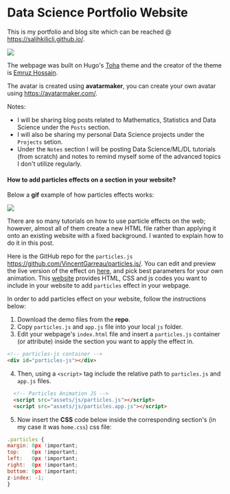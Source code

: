 # Data Science Portfolio Website

This is my portfolio and blog site which can be reached @ https://salihkilicli.github.io/. 

![](https://github.com/salihkilicli/salihkilicli.github.io/blob/master/ss.png)

The webpage was built on Hugo's [Toha](https://themes.gohugo.io/toha/) theme and the creator of the theme is [Emruz Hossain](https://github.com/hossainemruz/). 

The avatar is created using **avatarmaker**, you can create your own avatar using https://avatarmaker.com/.


Notes:

- I will be sharing blog posts related to Mathematics, Statistics and Data Science under the `Posts` section.
- I will also be sharing my personal Data Science projects under the `Projects` setion.
- Under the `Notes` section I will be posting Data Science/ML/DL tutorials (from scratch) and notes to remind myself some of the advanced topics I don't utilize regularly.

#### How to add particles effects on a section in your website?

Below a **gif** example of how particles effects works:

![](https://github.com/salihkilicli/salihkilicli.github.io/blob/master/website.gif)

There are so many tutorials on how to use particle effects on the web; however, almost all of them create a new HTML file rather than applying it onto an existing website with a fixed background. I wanted to explain how to do it in this post. 

Here is the GitHub repo for the `particles.js` https://github.com/VincentGarreau/particles.js/.
You can edit and preview the live version of the effect on [here](https://vincentgarreau.com/particles.js/), and pick best parameters for your own animation.
This [website](https://codepen.io/pen/?&editable=true=https%3A%2F%2Fvincentgarreau.com%2Fparticles.js%2F) provides HTML, CSS and js codes you want to include in your website to add `particles` effect in your webpage.

In order to add particles effect on your website, follow the instructions below:

1) Download the demo files from the **repo**.
2) Copy `particles.js` and `app.js` file into your local `js` folder.
3) Edit your webpage's `index.html` file and insert a `particles.js` container (or attribute) inside the section you want to apply the effect in.

  ```html
  <!-- particles-js container -->
  <div id="particles-js"></div>
  ```
4) Then, using a `<script>` tag include the relative path to `particles.js` and `app.js` files.

  ```html
    <!-- Particles Animation JS -->
    <script src="assets/js/particles.js"></script>
    <script src="assets/js/particles.app.js"></script>
  ```
5) Now insert the __CSS__ code below inside the corresponding section's (in my case it was `home.css`) css file:

  ```javascript
  .particles {
  margin: 0px !important;
  top:    0px !important;
  left:   0px !important;
  right:  0px !important;
  bottom: 0px !important;
  z-index: -1;
  }
  ```
